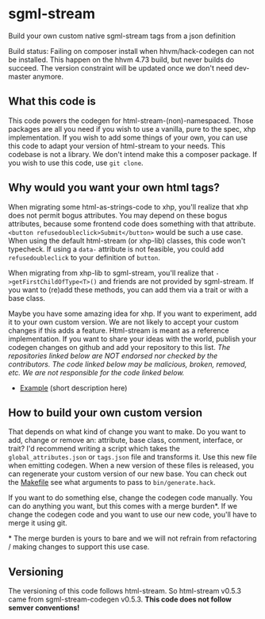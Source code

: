 # sgml-stream

Build your own custom native sgml-stream tags from a json definition

Build status: Failing on composer install when hhvm/hack-codegen can not be installed. This happen on the hhvm 4.73 build, but never builds do succeed. The version constraint will be updated once we don't need dev-master anymore.

## What this code is

This code powers the codegen for html-stream-(non)-namespaced. Those packages are all you need if you wish to use a vanilla, pure to the spec, xhp implementation. If you wish to add some things of your own, you can use this code to adapt your version of html-stream to your needs. This codebase is not a library. We don't intend make this a composer package. If you wish to use this code, use `git clone`.

## Why would you want your own html tags?

When migrating some html-as-strings-code to xhp, you'll realize that xhp does not permit bogus attributes. You may depend on these bogus attributes, because some frontend code does something with that attribute. `<button refusedoubleclick>Submit</button>` would be such a use case. When using the default html-stream (or xhp-lib) classes, this code won't typecheck. If using a `data-` attribute is not feasible, you could add `refusedoubleclick` to your definition of `button`.

When migrating from xhp-lib to sgml-stream, you'll realize that `->getFirstChildOfType<T>()` and friends are not provided by sgml-stream. If you want to (re)add these methods, you can add them via a trait or with a base class.

Maybe you have some amazing idea for xhp. If you want to experiment, add it to your own custom version. We are not likely to accept your custom changes if this adds a feature. Html-stream is meant as a reference implementation. If you want to share your ideas with the world, publish your codegen changes on github and add your repository to this list. _The repositories linked below are NOT endorsed nor checked by the contributors. The code linked below may be malicious, broken, removed, etc. We are not responsible for the code linked below._

 * [Example](https://example.com/some/repository?remove-when-adding-the-first-repository) (short description here)

## How to build your own custom version

That depends on what kind of change you want to make. Do you want to add, change or remove an: attribute, base class, comment, interface, or trait? I'd recommend writing a script which takes the `global_attributes.json` or `tags.json` file and transforms it. Use this new file when emitting codegen. When a new version of these files is released, you can regenerate your custom version of our new base. You can check out the [Makefile](./Makefile) see what arguments to pass to `bin/generate.hack`.

If you want to do something else, change the codegen code manually. You can do anything you want, but this comes with a merge burden*. If we change the codegen code and you want to use our new code, you'll have to merge it using git.

\* The merge burden is yours to bare and we will not refrain from refactoring / making changes to support this use case. 

## Versioning

The versioning of this code follows html-stream. So html-stream v0.5.3 came from sgml-stream-codegen v0.5.3. **This code does not follow semver conventions!**
